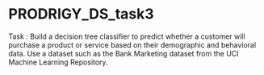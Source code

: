 # PRODRIGY_DS_task3
Task : Build a decision tree classifier to predict whether a customer will purchase a product or service based on their demographic and behavioral data. Use a dataset such as the Bank Marketing dataset from the UCI Machine Learning Repository.
